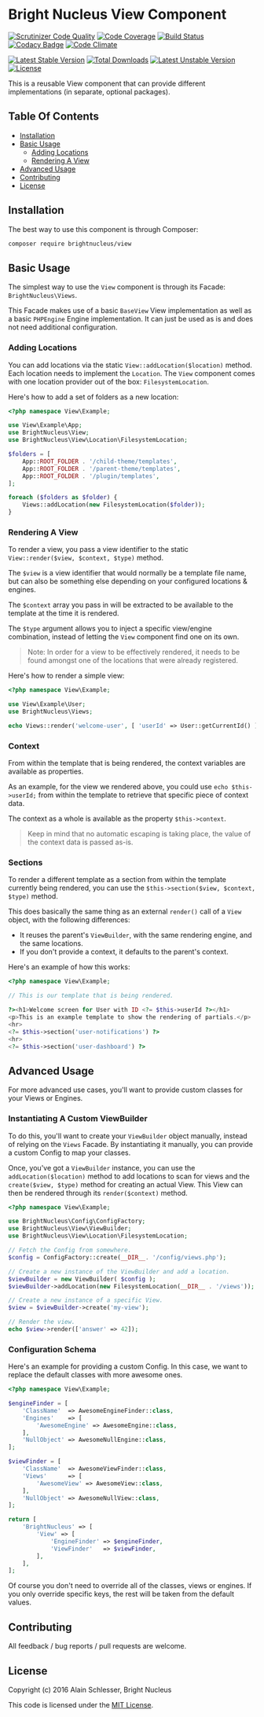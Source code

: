 # Bright Nucleus View Component

[![Scrutinizer Code Quality](https://img.shields.io/scrutinizer/g/brightnucleus/view.svg)](https://scrutinizer-ci.com/g/brightnucleus/view/?branch=master)
[![Code Coverage](https://img.shields.io/scrutinizer/coverage/g/brightnucleus/view.svg)](https://scrutinizer-ci.com/g/brightnucleus/view/?branch=master)
[![Build Status](https://img.shields.io/scrutinizer/build/g/brightnucleus/view.svg)](https://scrutinizer-ci.com/g/brightnucleus/view/build-status/master)
[![Codacy Badge](https://img.shields.io/codacy/a7370932c3ce45fca747ce2aaf415b16.svg)](https://www.codacy.com/app/BrightNucleus/view)
[![Code Climate](https://img.shields.io/codeclimate/github/brightnucleus/view.svg)](https://codeclimate.com/github/brightnucleus/view)

[![Latest Stable Version](https://img.shields.io/packagist/v/brightnucleus/view.svg)](https://packagist.org/packages/brightnucleus/view)
[![Total Downloads](https://img.shields.io/packagist/dt/brightnucleus/view.svg)](https://packagist.org/packages/brightnucleus/view)
[![Latest Unstable Version](https://img.shields.io/packagist/vpre/brightnucleus/view.svg)](https://packagist.org/packages/brightnucleus/view)
[![License](https://img.shields.io/packagist/l/brightnucleus/view.svg)](https://packagist.org/packages/brightnucleus/view)

This is a reusable View component that can provide different implementations (in separate, optional packages).

## Table Of Contents

* [Installation](#installation)
* [Basic Usage](#basic-usage)
    * [Adding Locations](#adding-locations)
    * [Rendering A View](#rendering-a-view)
* [Advanced Usage](#advanced-usage)
* [Contributing](#contributing)
* [License](#license)

## Installation

The best way to use this component is through Composer:

```BASH
composer require brightnucleus/view
```

## Basic Usage

The simplest way to use the `View` component is through its Facade: `BrightNucleus\Views`.

This Facade makes use of a basic `BaseView` View implementation as well as a basic `PHPEngine` Engine implementation. It can just be used as is and does not need additional configuration.  

### Adding Locations

You can add locations via the static `View::addLocation($location)` method. Each location needs to implement the `Location`. The `View` component comes with one location provider out of the box: `FilesystemLocation`.

Here's how to add a set of folders as a new location:

```PHP
<?php namespace View\Example;

use View\Example\App;
use BrightNucleus\View;
use BrightNucleus\View\Location\FilesystemLocation;

$folders = [
    App::ROOT_FOLDER . '/child-theme/templates',
    App::ROOT_FOLDER . '/parent-theme/templates',
    App::ROOT_FOLDER . '/plugin/templates',
];

foreach ($folders as $folder) {
    Views::addLocation(new FilesystemLocation($folder));
}
```

### Rendering A View

To render a view, you pass a view identifier to the static `View::render($view, $context, $type)` method.

The `$view` is a view identifier that would normally be a template file name, but can also be something else depending on your configured locations & engines.

The `$context` array you pass in will be extracted to be available to the template at the time it is rendered.

The `$type` argument allows you to inject a specific view/engine combination, instead of letting the `View` component find one on its own.

> Note: In order for a view to be effectively rendered, it needs to be found amongst one of the locations that were already registered.

Here's how to render a simple view:

```PHP
<?php namespace View\Example;

use View\Example\User;
use BrightNucleus\Views;

echo Views::render('welcome-user', [ 'userId' => User::getCurrentId() ]);
```

### Context

From within the template that is being rendered, the context variables are available as properties.

As an example, for the view we rendered above, you could use `echo $this->userId;` from within the template to retrieve that specific piece of context data.

The context as a whole is available as the property `$this->context`. 

> Keep in mind that no automatic escaping is taking place, the value of the context data is passed as-is.

### Sections

To render a different template as a section from within the template currently being rendered, you can use the `$this->section($view, $context, $type)` method.

This does basically the same thing as an external `render()` call of a `View` object, with the following differences:

* It reuses the parent's `ViewBuilder`, with the same rendering engine, and the same locations.
* If you don't provide a context, it defaults to the parent's context. 

Here's an example of how this works:

```PHP
<?php namespace View\Example;

// This is our template that is being rendered.

?><h1>Welcome screen for User with ID <?= $this->userId ?></h1>
<p>This is an example template to show the rendering of partials.</p>
<hr>
<?= $this->section('user-notifications') ?>
<hr>
<?= $this->section('user-dashboard') ?>
```

## Advanced Usage

For more advanced use cases, you'll want to provide custom classes for your Views or Engines.

### Instantiating A Custom ViewBuilder

To do this, you'll want to create your `ViewBuilder` object manually, instead of relying on the `Views` Facade. By instantiating it manually, you can provide a custom Config to map your classes.

Once, you've got a `ViewBuilder` instance, you can use the `addLocation($location)` method to add locations to scan for views and the `create($view, $type)` method for creating an actual View. This View can then be rendered through its `render($context)` method. 

```PHP
<?php namespace View\Example;

use BrightNucleus\Config\ConfigFactory;
use BrightNucleus\View\ViewBuilder;
use BrightNucleus\View\Location\FilesystemLocation;

// Fetch the Config from somewhere.
$config = ConfigFactory::create(__DIR__. '/config/views.php');

// Create a new instance of the ViewBuilder and add a location.
$viewBuilder = new ViewBuilder( $config );
$viewBuilder->addLocation(new FilesystemLocation(__DIR__ . '/views'));

// Create a new instance of a specific View.
$view = $viewBuilder->create('my-view');

// Render the view.
echo $view->render(['answer' => 42]);
```

### Configuration Schema

Here's an example for providing a custom Config. In this case, we want to replace the default classes with more awesome ones.

```PHP
<?php namespace View\Example;

$engineFinder = [
    'ClassName'  => AwesomeEngineFinder::class,
    'Engines'    => [
        'AwesomeEngine' => AwesomeEngine::class,
    ],
    'NullObject' => AwesomeNullEngine::class,
];

$viewFinder = [
    'ClassName'  => AwesomeViewFinder::class,
    'Views'      => [
        'AwesomeView' => AwesomeView::class,
    ],
    'NullObject' => AwesomeNullView::class,
];

return [
    'BrightNucleus' => [
        'View' => [
            'EngineFinder' => $engineFinder,
            'ViewFinder'   => $viewFinder,
        ],
    ],
];
```

Of course you don't need to override all of the classes, views or engines. If you only override specific keys, the rest will be taken from the default values.

## Contributing

All feedback / bug reports / pull requests are welcome.

## License

Copyright (c) 2016 Alain Schlesser, Bright Nucleus

This code is licensed under the [MIT License](LICENSE).
